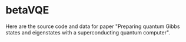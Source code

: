 # betaVQE

Here are the source code and data for  paper "Preparing quantum Gibbs states and eigenstates with a superconducting quantum computer".
